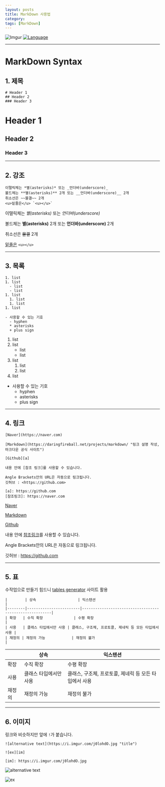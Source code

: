 ```yaml
---
layout: posts
title: MarkDown 사용법
category: 
tags: [MarkDown]
---
```


![Imgur](http://kirkstrobeck.github.io/whatismarkdown.com/img/markdown.png)
[![Language](https://img.shields.io/badge/Markdown-md-yellow)](https://daringfireball.net/projects/markdown/)


---
# MarkDown Syntax

## 1. 제목
```
# Header 1
## Header 2
### Header 3
```
# Header 1
## Header 2
### Header 3

---

## 2. 강조
```
이탤릭체는 *별(asterisks)* 또는 _언더바(underscore)_
볼드체는 **별(asterisks)** 2개 또는 __언더바(underscore)__ 2개
취소선은 ~~물결~~ 2개
<u>밑줄은</u> `<u></u>`
```
이탤릭체는 *별(asterisks)* 또는 _언더바(underscore)_

볼드체는 **별(asterisks)** 2개 또는 __언더바(underscore)__ 2개

취소선은 ~~물결~~ 2개

<u>밑줄은</u> `<u></u>`

---

## 3. 목록
```
1. list
1. list
  - list
  - list
1. list
  1. list
  1. list
1. list

- 사용할 수 있는 기호
  - hyphen
  * asterisks
  + plus sign
```
1. list
1. list
    - list
    - list
1. list
    1. list
    1. list
1. list

- 사용할 수 있는 기호
  - hyphen
  * asterisks
  + plus sign

---

## 4. 링크
```
[Naver](https://naver.com)

[Markdown](https://daringfireball.net/projects/markdown/ "링크 설명 작성, 마크다운 공식 사이트")

[Github][a]

내용 안에 [참조 링크]를 사용할 수 있습니다.

Angle Brackets안의 URL은 자동으로 링크됩니다.
깃허브 : <https://github.com>

[a]: https://github.com
[참조링크]: https://naver.com
```
[Naver](https://naver.com)

[Markdown](https://daringfireball.net/projects/markdown/ "링크 설명 작성, 마크다운 공식 사이트")

[Github][a]

내용 안에 [참조링크]를 사용할 수 있습니다.

Angle Brackets안의 URL은 자동으로 링크됩니다.

깃허브 : <https://github.com>

[a]: https://github.com
[참조링크]: https://naver.com

---

## 5. 표
수작업으로 만들기 힘드니 [tables generator](http://www.tablesgenerator.com/markdown_tables) 사이트 활용
```
|        | 상속                   | 익스텐션                                               |
|--------|------------------------|--------------------------------------------------------|
| 확장   | 수직 확장              | 수평 확장                                              |
| 사용   | 클래스 타입에서만 사용 | 클래스, 구조체, 프로토콜, 제네릭 등 모든 타입에서 사용 |
| 재정의 | 재정의 가능            | 재정의 불가                                            |
```

|        | 상속                   | 익스텐션                                               |
|--------|------------------------|--------------------------------------------------------|
| 확장   | 수직 확장              | 수평 확장                                              |
| 사용   | 클래스 타입에서만 사용 | 클래스, 구조체, 프로토콜, 제네릭 등 모든 타입에서 사용 |
| 재정의 | 재정의 가능            | 재정의 불가                                            |

---

## 6. 이미지
링크와 비슷하지만 앞에 `!`가 붙습니다.

```
![alternative text](https://i.imgur.com/j0lohdO.jpg "title")

![ex][im]

[im]: https://i.imgur.com/j0lohdO.jpg
```
![alternative text](https://i.imgur.com/j0lohdO.jpg "title")

![ex][im]

[im]: https://i.imgur.com/j0lohdO.jpg